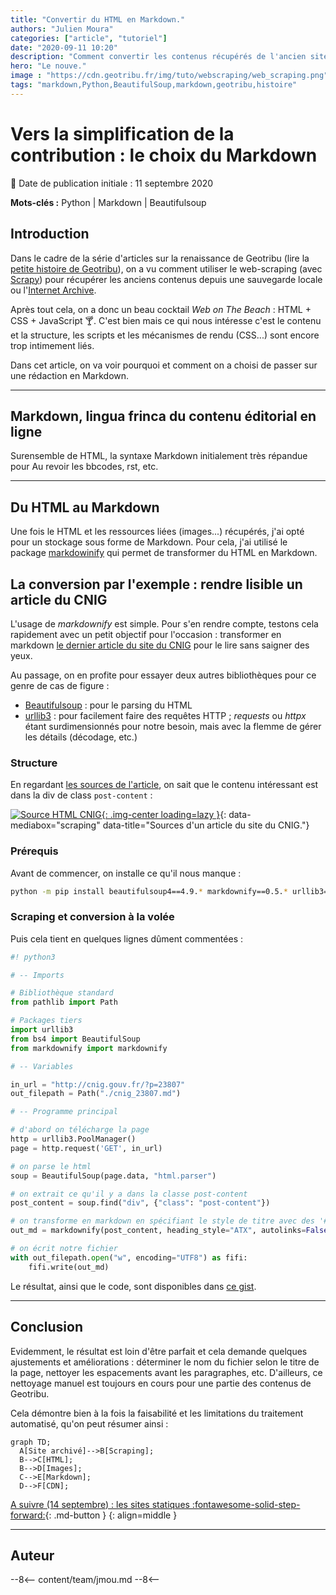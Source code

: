 ```yaml
---
title: "Convertir du HTML en Markdown."
authors: "Julien Moura"
categories: ["article", "tutoriel"]
date: "2020-09-11 10:20"
description: "Comment convertir les contenus récupérés de l'ancien site de Geotribu en Markdown (via markdownify)."
hero: "Le nouve."
image : "https://cdn.geotribu.fr/img/tuto/webscraping/web_scraping.png"
tags: "markdown,Python,BeautifulSoup,markdown,geotribu,histoire"
---
```


# Vers la simplification de la contribution : le choix du Markdown

:calendar: Date de publication initiale : 11 septembre 2020

**Mots-clés :** Python | Markdown | Beautifulsoup

## Introduction

Dans le cadre de la série d'articles sur la renaissance de Geotribu (lire la [petite histoire de Geotribu](../2020-08-31_geotribu_histoire/)), on a vu comment utiliser le web-scraping (avec [Scrapy]) pour récupérer les anciens contenus depuis une sauvegarde locale ou l'[Internet Archive].

Après tout cela, on a donc un beau cocktail *Web on The Beach* : HTML + CSS + JavaScript :cocktail:. C'est bien mais ce qui nous intéresse c'est le contenu et la structure, les scripts et les mécanismes de rendu (CSS...) sont encore trop intimement liés.

Dans cet article, on va voir pourquoi et comment on a choisi de passer sur une rédaction en Markdown.

----

## Markdown, lingua frinca du contenu éditorial en ligne

Surensemble de HTML, la syntaxe Markdown initialement très répandue pour
Au revoir les bbcodes, rst, etc.

----

## Du HTML au Markdown

Une fois le HTML et les ressources liées (images...) récupérés, j'ai opté pour un stockage sous forme de Markdown. Pour cela, j'ai utilisé le package [markdowinify](https://github.com/matthewwithanm/python-markdownify) qui permet de transformer du HTML en Markdown.

## La conversion par l'exemple : rendre lisible un article du CNIG

L'usage de _markdownify_ est simple. Pour s'en rendre compte, testons cela rapidement avec un petit objectif pour l'occasion : transformer en markdown [le dernier article du site du CNIG](http://cnig.gouv.fr/?p=23807) pour le lire sans saigner des yeux.

Au passage, on en profite pour essayer deux autres bibliothèques pour ce genre de cas de figure :

- [Beautifulsoup](https://www.crummy.com/software/BeautifulSoup/) : pour le parsing du HTML
- [urllib3](https://urllib3.readthedocs.io/) : pour facilement faire des requêtes HTTP ; _requests_ ou _httpx_ étant surdimensionnés pour notre besoin, mais avec la flemme de gérer les détails (décodage, etc.)

### Structure

En regardant [les sources de l'article](view-source:http://cnig.gouv.fr/?p=23807), on sait que le contenu intéressant est dans la div de class `post-content` :

[![Source HTML CNIG](https://cdn.geotribu.fr/img/tuto/webscraping/scraping_cnig_art_source.png "Les sources de l'article du CNIG "){: .img-center loading=lazy }](https://cdn.geotribu.fr/img/tuto/webscraping/scraping_cnig_art_source.png){: data-mediabox="scraping" data-title="Sources d'un article du site du CNIG."}

### Prérequis

Avant de commencer, on installe ce qu'il nous manque :

```bash
python -m pip install beautifulsoup4==4.9.* markdownify==0.5.* urllib3==1.25.*
```

### Scraping et conversion à la volée

Puis cela tient en quelques lignes dûment commentées :

```python
#! python3

# -- Imports

# Bibliothèque standard
from pathlib import Path

# Packages tiers
import urllib3
from bs4 import BeautifulSoup
from markdownify import markdownify

# -- Variables

in_url = "http://cnig.gouv.fr/?p=23807"
out_filepath = Path("./cnig_23807.md")

# -- Programme principal

# d'abord on télécharge la page
http = urllib3.PoolManager()
page = http.request('GET', in_url)

# on parse le html
soup = BeautifulSoup(page.data, "html.parser")

# on extrait ce qu'il y a dans la classe post-content
post_content = soup.find("div", {"class": "post-content"})

# on transforme en markdown en spécifiant le style de titre avec des '#'
out_md = markdownify(post_content, heading_style="ATX", autolinks=False)

# on écrit notre fichier
with out_filepath.open("w", encoding="UTF8") as fifi:
    fifi.write(out_md)
```

Le résultat, ainsi que le code, sont disponibles dans [ce gist](https://gist.github.com/Guts/a77e9e378b7157f568077ab47937a9d9).

----

## Conclusion

Evidemment, le résultat est loin d'être parfait et cela demande quelques ajustements et améliorations : déterminer le nom du fichier selon le titre de la page, nettoyer les espacements avant les paragraphes, etc. D'ailleurs, ce nettoyage manuel est toujours en cours pour une partie des contenus de Geotribu.

Cela démontre bien à la fois la faisabilité et les limitations du traitement automatisé, qu'on peut résumer ainsi :

```mermaid
graph TD;
  A[Site archivé]-->B[Scraping];
  B-->C[HTML];
  B-->D[Images];
  C-->E[Markdown];
  D-->F[CDN];
```

[A suivre (14 septembre) : les sites statiques :fontawesome-solid-step-forward:](#){: .md-button }
{: align=middle }

----

## Auteur

--8<--
content/team/jmou.md
--8<--

<!-- Hyperlinks reference -->
[Scrapy]: https://scrapy.org/
[Internet Archive]: https://archive.org
